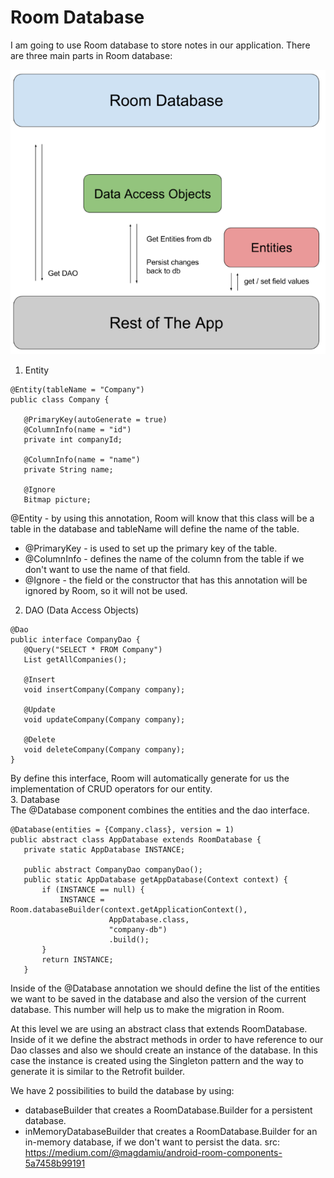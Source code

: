 # Room Database
I am going to use Room database to store notes in our application. There are three main parts in Room database:

![room](./images/room.png)

1. Entity
```
@Entity(tableName = "Company")
public class Company {

   @PrimaryKey(autoGenerate = true)
   @ColumnInfo(name = "id")
   private int companyId;

   @ColumnInfo(name = "name")
   private String name;

   @Ignore   
   Bitmap picture;
```
@Entity - by using this annotation, Room will know that this class will be a table in the database and tableName will define the name of the table.  
  * @PrimaryKey - is used to set up the primary key of the table. 
  * @ColumnInfo - defines the name of the column from the table if we don't want to use the name of that field.
  * @Ignore - the field or the constructor that has this annotation will be ignored by Room, so it will not be used.
2. DAO (Data Access Objects)
```
@Dao
public interface CompanyDao {
   @Query("SELECT * FROM Company")
   List getAllCompanies();

   @Insert
   void insertCompany(Company company);

   @Update
   void updateCompany(Company company);

   @Delete
   void deleteCompany(Company company);
}
```
By define this interface, Room will automatically generate for us the implementation of CRUD operators for our entity.  
 3. Database  
The @Database component combines the entities and the dao interface.
```
@Database(entities = {Company.class}, version = 1)
public abstract class AppDatabase extends RoomDatabase {   
   private static AppDatabase INSTANCE;

   public abstract CompanyDao companyDao();
   public static AppDatabase getAppDatabase(Context context) {
       if (INSTANCE == null) {
           INSTANCE = Room.databaseBuilder(context.getApplicationContext(),
                      AppDatabase.class, 
                      "company-db")                           
                      .build();
       }
       return INSTANCE;
   }
```
Inside of the @Database annotation we should define the list of the entities we want to be saved in the database and also the version of the current database. This number will help us to make the migration in Room.

At this level we are using an abstract class that extends RoomDatabase. Inside of it we define the abstract methods in order to have reference to our Dao classes and also we should create an instance of the database. In this case the instance is created using the Singleton pattern and the way to generate it is similar to the Retrofit builder.  

We have 2 possibilities to build the database by using:
* databaseBuilder that creates a RoomDatabase.Builder for a persistent database.
* inMemoryDatabaseBuilder that creates a RoomDatabase.Builder for an in-memory database, if we don't want to persist the data.
src: https://medium.com/@magdamiu/android-room-components-5a7458b99191